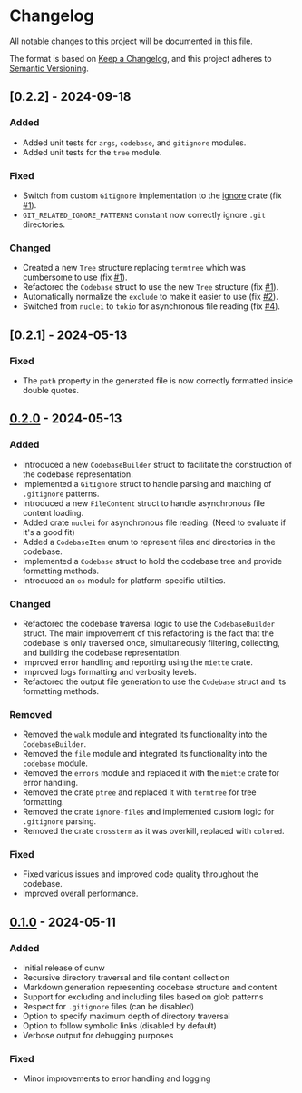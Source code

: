 # Changelog

All notable changes to this project will be documented in this file.

The format is based on [Keep a Changelog](https://keepachangelog.com/en/1.0.0/),
and this project adheres to [Semantic Versioning](https://semver.org/spec/v2.0.0.html).

## [0.2.2] - 2024-09-18

### Added

- Added unit tests for `args`, `codebase`, and `gitignore` modules.
- Added unit tests for the `tree` module.

### Fixed

- Switch from custom `GitIgnore` implementation to the [ignore](https://crates.io/crates/ignore) crate (fix [#1](https://github.com/RemiKalbe/cunw/issues/1)).
- `GIT_RELATED_IGNORE_PATTERNS` constant now correctly ignore `.git` directories.

### Changed

- Created a new `Tree` structure replacing `termtree` which was cumbersome to use (fix [#1](https://github.com/RemiKalbe/cunw/issues/1)).
- Refactored the `Codebase` struct to use the new `Tree` structure (fix [#1](https://github.com/RemiKalbe/cunw/issues/1)).
- Automatically normalize the `exclude` to make it easier to use (fix [#2](https://github.com/RemiKalbe/cunw/issues/2)).
- Switched from `nuclei` to `tokio` for asynchronous file reading (fix [#4](https://github.com/RemiKalbe/cunw/issues/4)).

## [0.2.1] - 2024-05-13

### Fixed

- The `path` property in the generated file is now correctly formatted inside double quotes.

## [0.2.0] - 2024-05-13

### Added

- Introduced a new `CodebaseBuilder` struct to facilitate the construction of the codebase representation.
- Implemented a `GitIgnore` struct to handle parsing and matching of `.gitignore` patterns.
- Introduced a new `FileContent` struct to handle asynchronous file content loading.
- Added crate `nuclei` for asynchronous file reading. (Need to evaluate if it's a good fit)
- Added a `CodebaseItem` enum to represent files and directories in the codebase.
- Implemented a `Codebase` struct to hold the codebase tree and provide formatting methods.
- Introduced an `os` module for platform-specific utilities.

### Changed

- Refactored the codebase traversal logic to use the `CodebaseBuilder` struct.
  The main improvement of this refactoring is the fact that the codebase is only traversed once, simultaneously filtering, collecting, and building the codebase representation.
- Improved error handling and reporting using the `miette` crate.
- Improved logs formatting and verbosity levels.
- Refactored the output file generation to use the `Codebase` struct and its formatting methods.

### Removed

- Removed the `walk` module and integrated its functionality into the `CodebaseBuilder`.
- Removed the `file` module and integrated its functionality into the `codebase` module.
- Removed the `errors` module and replaced it with the `miette` crate for error handling.
- Removed the crate `ptree` and replaced it with `termtree` for tree formatting.
- Removed the crate `ignore-files` and implemented custom logic for `.gitignore` parsing.
- Removed the crate `crossterm` as it was overkill, replaced with `colored`.

### Fixed

- Fixed various issues and improved code quality throughout the codebase.
- Improved overall performance.

## [0.1.0] - 2024-05-11

### Added

- Initial release of cunw
- Recursive directory traversal and file content collection
- Markdown generation representing codebase structure and content
- Support for excluding and including files based on glob patterns
- Respect for `.gitignore` files (can be disabled)
- Option to specify maximum depth of directory traversal
- Option to follow symbolic links (disabled by default)
- Verbose output for debugging purposes

### Fixed

- Minor improvements to error handling and logging

[Unreleased]: https://github.com/RemiKalbe/cunw/compare/v0.2.0...HEAD
[0.2.0]: https://github.com/RemiKalbe/cunw/releases/tag/v0.2.0
[0.1.0]: https://github.com/RemiKalbe/cunw/releases/tag/v0.1.0
